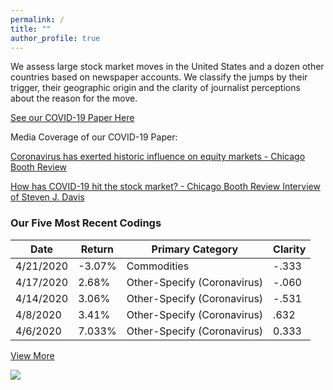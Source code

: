 ```yaml
---
permalink: /
title: ""
author_profile: true
---
```


<p>We assess large stock market moves in the United States and a dozen other countries based on newspaper accounts. We classify the jumps by their trigger, their geographic origin and the clarity of journalist perceptions about the reason for the move.</p>

<a href="https://stockjumpswebsite.github.io/stockjumps/files/COVIDMarketReaction.pdf" target="_blank">See our COVID-19 Paper Here</a> 

Media Coverage of our COVID-19 Paper:

<a href='https://review.chicagobooth.edu/finance/2020/article/coronavirus-has-exerted-historic-influence-equity-markets' target='_blank'>Coronavirus has exerted historic influence on equity markets - Chicago Booth Review</a>

<a href='https://review.chicagobooth.edu/finance/2020/video/how-has-covid-19-hit-stock-market' target='_blank'>How has COVID-19 hit the stock market? - Chicago Booth Review Interview of Steven J. Davis</a>

<h3>Our Five Most Recent Codings</h3>
<table>
  <thead>
    <tr>
      <th>Date</th>
      <th>Return</th>
      <th>Primary Category</th>
      <th>Clarity</th>
    </tr>
  </thead>
    <tr>
      <td>4/21/2020</td>
      <td>-3.07%</td>
      <td>Commodities</td>
      <td>-.333</td>
    </tr>
    <tr>
      <td>4/17/2020</td>
      <td>2.68%</td>
      <td>Other-Specify (Coronavirus)</td>
      <td>-.060</td>
    </tr>
        <tr>
      <td>4/14/2020</td>
      <td>3.06%</td>
      <td>Other-Specify (Coronavirus)</td>
      <td>-.531</td>
    </tr>
      <tr>
      <td>4/8/2020</td>
      <td>3.41%</td>
      <td>Other-Specify (Coronavirus)</td>
      <td> .632 </td>
    </tr>
    <tr>
      <td>4/6/2020</td>
      <td>7.033%</td>
      <td>Other-Specify (Coronavirus)</td>
      <td>0.333</td>
    </tr>
  </table>
  <a href="https://docs.google.com/spreadsheets/d/1BtWwJ-DSvbxsfPoDShWBvEgVbbt65C1g5qiDQST4Sic/edit#gid=1174245246" target="_blank">View More</a>

<a href='https://docs.google.com/spreadsheets/d/1BtWwJ-DSvbxsfPoDShWBvEgVbbt65C1g5qiDQST4Sic/edit#gid=1174245246'><img src='https://stockjumpswebsite.github.io/stockjumps/files/fig1v2.png'></a> 
  


